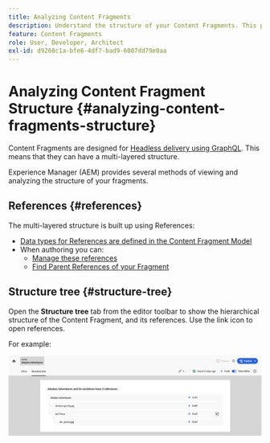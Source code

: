 ```yaml
---
title: Analyzing Content Fragments
description: Understand the structure of your Content Fragments. This provides information relevant for both headless delivery and page authoring.
feature: Content Fragments
role: User, Developer, Architect
exl-id: d9268c1a-bfe6-4df7-bad9-6007dd79e0aa
---
```

# Analyzing Content Fragment Structure {#analyzing-content-fragments-structure}

Content Fragments are designed for [Headless delivery using GraphQL](/help/sites-cloud/administering/content-fragments/content-delivery-with-graphql.md). This means that they can have a multi-layered structure. 

Experience Manager (AEM) provides several methods of viewing and analyzing the structure of your fragments.

## References {#references}

The multi-layered structure is built up using References:

* [Data types for References are defined in the Content Fragment Model](/help/sites-cloud/administering/content-fragments/content-fragment-models.md#using-references-to-form-nested-content)
* When authoring you can:
  * [Manage these references](/help/sites-cloud/administering/content-fragments/authoring.md##manage-references)
  * [Find Parent References of your Fragment](/help/sites-cloud/administering/content-fragments/managing.md#parent-references-fragment)

## Structure tree {#structure-tree}

Open the **Structure tree** tab from the editor toolbar to show the hierarchical structure of the Content Fragment, and its references. Use the link icon to open references.

For example:

![Content Fragment Editor - Structure tree](assets/cf-authoring-structure-tree.png)
